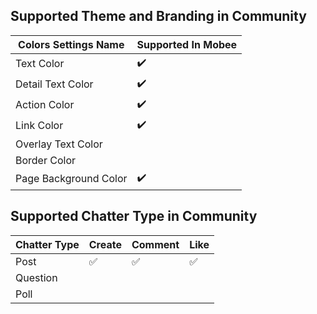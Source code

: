## Supported Theme and Branding in Community
| Colors Settings Name  | Supported In Mobee |
| --------------------- | ------------------ |
| Text Color            | :heavy_check_mark: |
| Detail Text Color     | :heavy_check_mark: |
| Action Color          | :heavy_check_mark: |
| Link Color            | :heavy_check_mark: |
| Overlay Text Color    |                    |
| Border Color          |                    |
| Page Background Color | :heavy_check_mark: |

## Supported Chatter Type in Community
| Chatter Type | Create | Comment | Like |
| ------------ | ------ | ------- | ---- |
| Post         |   ✅   |   ✅   |  ✅  |
| Question     |        |         |      |
| Poll         |        |         |      |
